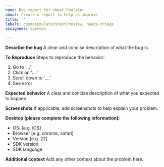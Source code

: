 ```yaml
---
name: Bug report for vNext Emulator
about: Create a report to help us improve
title: ''
labels: cosmosEmulatorVnextPreview, needs-triage
assignees: xgerman

---
```


**Describe the bug**
A clear and concise description of what the bug is.

**To Reproduce**
Steps to reproduce the behavior:
1. Go to '...'
2. Click on '....'
3. Scroll down to '....'
4. See error

**Expected behavior**
A clear and concise description of what you expected to happen.

**Screenshots**
If applicable, add screenshots to help explain your problem.

**Desktop (please complete the following information):**
 - OS: [e.g. iOS]
 - Browser [e.g. chrome, safari]
 - Version [e.g. 22]
 - SDK version
 - SDK language

**Additional context**
Add any other context about the problem here.
